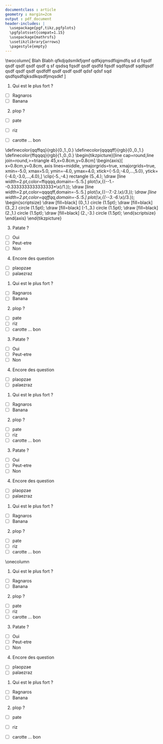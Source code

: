 ```yaml
---
documentclass : article
geometry : margin=2cm
output : pdf_document
header-includes: |
  \usepackage{pgf,tikz,pgfplots}
  \pgfplotsset{compat=1.15}
  \usepackage{mathrsfs}
  \usetikzlibrary{arrows}
  \pagestyle{empty}
---
```


\twocolumn[
Blah Blabh
qfkdjqdsmlkfjqmf
qdfkjqmsdflqjmdfq
sd d fqsdf qsdf qsdf qsdf qsdf q sf qsdsq fqsdf qsdf qsdfd fqsdf sqdfqsdf sqdfqsdf qsdf qsdf qsdf qsdfdff qsdf qsdf qsdf qdsf qdsf sqd qsdfqsdfqjksdlkqsdfjmqsdkf
]


1. Qui est le plus fort ?
  - [ ] Ragnaros
  - [ ] Banana

2. plop ?
  - [ ] pate
  - [ ] riz
  - [ ] carotte ... bon


\definecolor{qqffqq}{rgb}{0.,1.,0.}
\definecolor{qqqqff}{rgb}{0.,0.,1.}
\definecolor{ffqqqq}{rgb}{1.,0.,0.}
\begin{tikzpicture}[line cap=round,line join=round,>=triangle 45,x=0.8cm,y=0.8cm]
\begin{axis}[
x=0.8cm,y=0.8cm,
axis lines=middle,
ymajorgrids=true,
xmajorgrids=true,
xmin=-5.0,
xmax=5.0,
ymin=-4.0,
ymax=4.0,
xtick={-5.0,-4.0,...,5.0},
ytick={-4.0,-3.0,...,4.0},]
\clip(-5.,-4.) rectangle (5.,4.);
\draw [line width=2.pt,color=ffqqqq,domain=-5.:5.] plot(\x,{(--1.--0.3333333333333333*\x)/1.});
\draw [line width=2.pt,color=qqqqff,domain=-5.:5.] plot(\x,{(--7.-2.*\x)/3.});
\draw [line width=2.pt,color=qqffqq,domain=-5.:5.] plot(\x,{(--3.-6.*\x)/3.});
\begin{scriptsize}
\draw [fill=black] (0.,1.) circle (1.5pt);
\draw [fill=black] (3.,2.) circle (1.5pt);
\draw [fill=black] (-1.,3.) circle (1.5pt);
\draw [fill=black] (2.,1.) circle (1.5pt);
\draw [fill=black] (2.,-3.) circle (1.5pt);
\end{scriptsize}
\end{axis}
\end{tikzpicture}

3. Patate ?
  - [ ] Oui
  - [ ] Peut-etre
  - [ ] Non

4. Encore des question
  - [ ] plaopzae
  - [ ] palaezraz

1. Qui est le plus fort ?
  - [ ] Ragnaros
  - [ ] Banana

2. plop ?
  - [ ] pate
  - [ ] riz
  - [ ] carotte ... bon

3. Patate ?
  - [ ] Oui
  - [ ] Peut-etre
  - [ ] Non

4. Encore des question
  - [ ] plaopzae
  - [ ] palaezraz

1. Qui est le plus fort ?
  - [ ] Ragnaros
  - [ ] Banana

2. plop ?
  - [ ] pate
  - [ ] riz
  - [ ] carotte ... bon

3. Patate ?
  - [ ] Oui
  - [ ] Peut-etre
  - [ ] Non

4. Encore des question
  - [ ] plaopzae
  - [ ] palaezraz

1. Qui est le plus fort ?
  - [ ] Ragnaros
  - [ ] Banana

2. plop ?
  - [ ] pate
  - [ ] riz
  - [ ] carotte ... bon

\onecolumn

1. Qui est le plus fort ?
  - [ ] Ragnaros
  - [ ] Banana

2. plop ?
  - [ ] pate
  - [ ] riz
  - [ ] carotte ... bon

3. Patate ?
  - [ ] Oui
  - [ ] Peut-etre
  - [ ] Non

4. Encore des question
  - [ ] plaopzae
  - [ ] palaezraz

1. Qui est le plus fort ?
  - [ ] Ragnaros
  - [ ] Banana

2. plop ?
  - [ ] pate
  - [ ] riz
  - [ ] carotte ... bon

